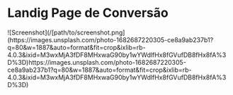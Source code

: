 <h1>Landig Page de Conversão</h1>
![Screenshot](/[path/to/screenshot.png](https://images.unsplash.com/photo-1682687220305-ce8a9ab237b1?q=80&w=1887&auto=format&fit=crop&ixlib=rb-4.0.3&ixid=M3wxMjA3fDF8MHxwaG90by1wYWdlfHx8fGVufDB8fHx8fA%3D%3D)https://images.unsplash.com/photo-1682687220305-ce8a9ab237b1?q=80&w=1887&auto=format&fit=crop&ixlib=rb-4.0.3&ixid=M3wxMjA3fDF8MHxwaG90by1wYWdlfHx8fGVufDB8fHx8fA%3D%3D)
